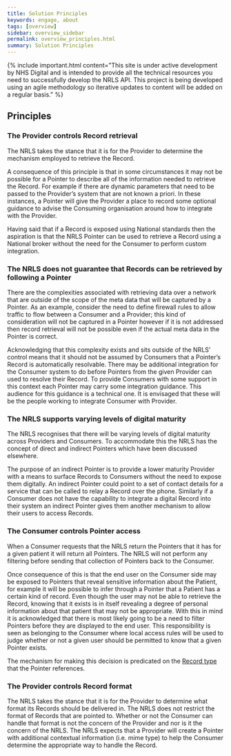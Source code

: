 ```yaml
---
title: Solution Principles
keywords: engage, about
tags: [overview]
sidebar: overview_sidebar
permalink: overview_principles.html
summary: Solution Principles
---
```


{% include important.html content="This site is under active development by NHS Digital and is intended to provide all the technical resources you need to successfully develop the NRLS API. This project is being developed using an agile methodology so iterative updates to content will be added on a regular basis." %}


## Principles ##

<!--
### The NRLS defines a controlled scope around record retrieval ###

One of the key capabilities of the NRLS is to provide enough context in a Pointer to allow a Consumer to retrieve the Record that it relates to. Clearly there are a myriad of different ways that data can be exposed for consumption and providing a context model that is capable of describing all of these options is a non-trivial task.  
With this complexity in mind the NRLS has taken the decision to place some control around how Providers are expected to expose their Records if they are to be described by a Pointer.  
In the first instance the NRLS mandates a single access mechanism; a HTTPS GET to retrieve a Record. Over time the ambition is that NRLS will support other access mechanisms but in the short term the above restriction should be seen as a tactical solution designed to allow the NRLS to concentrate on delivering value based on what is known today.
Clearly issuing a GET to retrieve a record is only one part of the task. Accessing records in a secure fashion is also an important consideration. Again, just as there are many ways to expose a Record, there are many ways to securely expose a Record. Taking a similar tack, the NRLS is predicated around the principle of placing a degree of control over how Providers securely expose their Records for consumption via a Pointer. The mechanism that has been selected in the first instance is mutual authentication over HTTPS. More detail can be found in the security section. Again as with the control around the mechanism of Record retrieval, the NRLS sees the use of mutual authentication as the initial offering, the ambition is to increase the supported security models as more information is gathered.
-->

### The Provider controls Record retrieval ###

The NRLS takes the stance that it is for the Provider to determine the mechanism employed to retrieve the Record.

A consequence of this principle is that in some circumstances it may not be possible for a Pointer to describe all of the information needed to retrieve the Record. For example if there are dynamic parameters that need to be passed to the Provider’s system that are not known a priori. In these instances, a Pointer will give the Provider a place to record some optional guidance to advise the Consuming organisation around how to integrate with the Provider.

Having said that if a Record is exposed using National standards then the aspiration is that the NRLS Pointer can be used to retrieve a Record using a National broker without the need for the Consumer to perform custom integration.

### The NRLS does not guarantee that Records can be retrieved by following a Pointer ###

There are the complexities associated with retrieving data over a network that are outside of the scope of the meta data that will be captured by a Pointer. As an example, consider the need to define firewall rules to allow traffic to flow between a Consumer and a Provider; this kind of consideration will not be captured in a Pointer however if it is not addressed then record retrieval will not be possible even if the actual meta data in the Pointer is correct.

Acknowledging that this complexity exists and sits outside of the NRLS’ control means that it should not be assumed by Consumers that a Pointer’s Record is automatically resolvable. There may be additional integration for the Consumer system to do before Pointers from the given Provider can used to resolve their Record. To provide Consumers with some support in this context each Pointer may carry some integration guidance. This audience for this guidance is a technical one. It is envisaged that these will be the people working to integrate Consumer with Provider.



### The NRLS supports varying levels of digital maturity ###

The NRLS recognises that there will be varying levels of digital maturity across Providers and Consumers. To accommodate this the NRLS has the concept of direct and indirect Pointers which have been discussed elsewhere.

The purpose of an indirect Pointer is to provide a lower maturity Provider with a means to surface Records to  Consumers without the need to expose them digitally. An indirect Pointer could point to a set of contact details for a service that can be called to relay a Record over the phone. Similarly if a Consumer does not have the capability to integrate a digital Record into their system an indirect Pointer gives them another mechanism to allow their users to access Records.

### The Consumer controls Pointer access ###

When a Consumer requests that the NRLS return the Pointers that it has for a given patient it will return all Pointers. The NRLS will not perform any filtering before sending that collection of Pointers back to the Consumer. 

Once consequence of this is that the end user on the Consumer side may be exposed to Pointers that reveal sensitive information about the Patient, for example it will be possible to infer through a Pointer that a Patient has a certain kind of record. Even though the user may not be able to retrieve the Record, knowing that it exists is in itself revealing a degree of personal information about that patient that may not be appropriate. 
With this in mind it is acknowledged that there is most likely going to be a need to filter Pointers before they are displayed to the end user. This responsibility is seen as belonging to the Consumer where local access rules will be used to judge whether or not a given user should be permitted to know that a given Pointer exists.

The mechanism for making this decision is predicated on the [Record type](overview_data_model.html#data-model) that the Pointer references. 

### The Provider controls Record format ###

The NRLS takes the stance that it is for the Provider to determine what format its Records should be delivered in. The NRLS does not restrict the format of Records that are pointed to. Whether or not the Consumer can handle that format is not the concern of the Provider and nor is it the concern of the NRLS. The NRLS expects that a Provider will create a Pointer with additional contextual information (i.e. mime type) to help the Consumer determine the appropriate way to handle the Record.